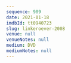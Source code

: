 ```yaml
---
sequence: 989
date: 2021-01-18
imdbId: tt0940723
slug: linkeroever-2008
venue: null
venueNotes: null
medium: DVD
mediumNotes: null
---
```

